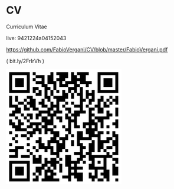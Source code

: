 # CV
 Curriculum Vitae
 
 live: 9421224a04152043
  
 https://github.com/FabioVergani/CV/blob/master/FabioVergani.pdf
 
 (  bit.ly/2FrIrVh )
 
 ![Alt text](qrcode.png?raw=true "Title")
 
